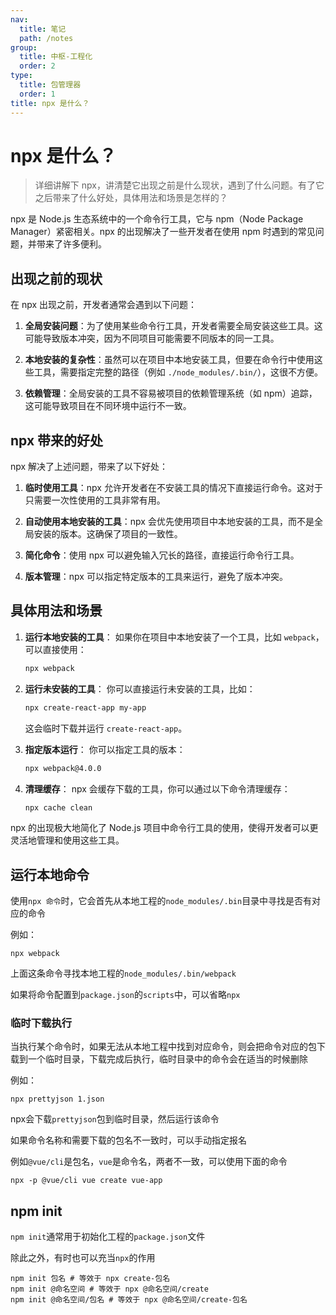 ```yaml
---
nav:
  title: 笔记
  path: /notes
group:
  title: 中枢-工程化
  order: 2
type:
  title: 包管理器
  order: 1
title: npx 是什么？
---
```


# npx 是什么？

> 详细讲解下 npx，讲清楚它出现之前是什么现状，遇到了什么问题。有了它之后带来了什么好处，具体用法和场景是怎样的？

npx 是 Node.js 生态系统中的一个命令行工具，它与 npm（Node Package Manager）紧密相关。npx 的出现解决了一些开发者在使用 npm 时遇到的常见问题，并带来了许多便利。

## 出现之前的现状

在 npx 出现之前，开发者通常会遇到以下问题：

1. **全局安装问题**：为了使用某些命令行工具，开发者需要全局安装这些工具。这可能导致版本冲突，因为不同项目可能需要不同版本的同一工具。

2. **本地安装的复杂性**：虽然可以在项目中本地安装工具，但要在命令行中使用这些工具，需要指定完整的路径（例如 `./node_modules/.bin/`），这很不方便。

3. **依赖管理**：全局安装的工具不容易被项目的依赖管理系统（如 npm）追踪，这可能导致项目在不同环境中运行不一致。

## npx 带来的好处

npx 解决了上述问题，带来了以下好处：

1. **临时使用工具**：npx 允许开发者在不安装工具的情况下直接运行命令。这对于只需要一次性使用的工具非常有用。

2. **自动使用本地安装的工具**：npx 会优先使用项目中本地安装的工具，而不是全局安装的版本。这确保了项目的一致性。

3. **简化命令**：使用 npx 可以避免输入冗长的路径，直接运行命令行工具。

4. **版本管理**：npx 可以指定特定版本的工具来运行，避免了版本冲突。

## 具体用法和场景

1. **运行本地安装的工具**：
   如果你在项目中本地安装了一个工具，比如 `webpack`，可以直接使用：
   ```bash
   npx webpack
   ```

2. **运行未安装的工具**：
   你可以直接运行未安装的工具，比如：
   ```bash
   npx create-react-app my-app
   ```
   这会临时下载并运行 `create-react-app`。

3. **指定版本运行**：
   你可以指定工具的版本：
   ```bash
   npx webpack@4.0.0
   ```

4. **清理缓存**：
   npx 会缓存下载的工具，你可以通过以下命令清理缓存：
   ```bash
   npx cache clean
   ```

npx 的出现极大地简化了 Node.js 项目中命令行工具的使用，使得开发者可以更灵活地管理和使用这些工具。


## 运行本地命令

使用`npx 命令`时，它会首先从本地工程的`node_modules/.bin`目录中寻找是否有对应的命令

例如：

```shell
npx webpack
```

上面这条命令寻找本地工程的`node_modules/.bin/webpack`

如果将命令配置到`package.json`的`scripts`中，可以省略`npx`

### 临时下载执行

当执行某个命令时，如果无法从本地工程中找到对应命令，则会把命令对应的包下载到一个临时目录，下载完成后执行，临时目录中的命令会在适当的时候删除

例如：

```shell
npx prettyjson 1.json
```

npx会下载`prettyjson`包到临时目录，然后运行该命令

如果命令名称和需要下载的包名不一致时，可以手动指定报名

例如`@vue/cli`是包名，`vue`是命令名，两者不一致，可以使用下面的命令

```shell
npx -p @vue/cli vue create vue-app
```

## npm init

`npm init`通常用于初始化工程的`package.json`文件

除此之外，有时也可以充当`npx`的作用

```shell
npm init 包名 # 等效于 npx create-包名
npm init @命名空间 # 等效于 npx @命名空间/create
npm init @命名空间/包名 # 等效于 npx @命名空间/create-包名
```



